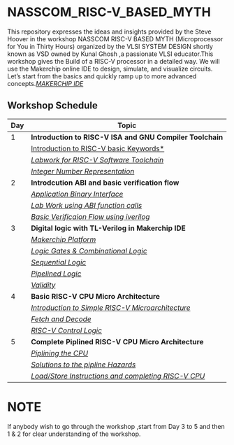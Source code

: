 # **NASSCOM_RISC-V_BASED_MYTH**
This repository expresses the ideas and insights provided by the Steve Hoover in the workshop NASSCOM RISC-V BASED MYTH (Microprocessor for You in Thirty Hours) organized by the VLSI SYSTEM DESIGN shortly known as VSD owned by Kunal Ghosh ,a passionate VLSI educator.This workshop gives the Build of a RISC-V processor in a detailed way.
We will use the Makerchip online IDE to design, simulate, and visualize circuits. Let’s start from the basics and quickly ramp up to more advanced concepts.[*MAKERCHIP IDE*](https://www.makerchip.com/)

## **Workshop Schedule**

| Day |                 Topic                   |
| --- | ---------------------------------------- |
|  1  |**Introduction to RISC-V ISA and GNU Compiler Toolchain** |
|     | [Introduction to RISC-V basic Keywords*](https://github.com/NARENDREN2003/NASSCOM_RISC-V_BASED_MYTH/blob/0515300ff6edd25ccb450901d86ba09d1dbc7b8d/DAY%201-Introduction%20to%20RISC-V%20ISA%20and%20GNU%20Compiler%20Toolchain/RISCV_Labwork/RISCV_LABWORK.md)|
|     | [*Labwork for RISC-V Software Toolchain*](https://github.com/NARENDREN2003/NASSCOM_RISC-V_BASED_MYTH/blob/0515300ff6edd25ccb450901d86ba09d1dbc7b8d/DAY%201-Introduction%20to%20RISC-V%20ISA%20and%20GNU%20Compiler%20Toolchain/RISCV_Labwork/RISCV_LABWORK.md)|
|     | [*Integer Number Representation*](https://github.com/NARENDREN2003/NASSCOM_RISC-V_BASED_MYTH/blob/0515300ff6edd25ccb450901d86ba09d1dbc7b8d/DAY%201-Introduction%20to%20RISC-V%20ISA%20and%20GNU%20Compiler%20Toolchain/RISCV_Labwork/RISCV_LABWORK.md)|
|  2  |**Introdcution ABI and basic verification flow**|
|     | [*Application Binary Interface*]()|
|     | [*Lab Work using ABI function calls*]() |
|     | [*Basic Verificaion Flow using iverilog*]()|
|  3  | **Digital logic with TL-Verilog in Makerchip IDE** |  
|     | [*Makerchip Platform*]()    |
|     | [*Logic Gates & Combinational Logic*](https://github.com/NARENDREN2003/NASSCOM_RISC-V_BASED_MYTH/blob/d8b7af0d6dca90ddf589872282ea8886d57da17e/DAY%203-Digital%20Logic%20with%20TL-Verilog%20and%20Makerchip/Logic%20Gates%20%26%20Combinational%20logic%20in%20TL-Verilog%20using%20Makerchip/COMBINATIONAL_LOGIC_LABS.md) |
|     | [*Sequential Logic*](https://github.com/NARENDREN2003/NASSCOM_RISC-V_BASED_MYTH/tree/0343401e16a50db952327bd7ddb8fe84c61f1a1d/DAY%203-Digital%20Logic%20with%20TL-Verilog%20and%20Makerchip/SEQUENTIAL%20_LOGIC_LABS) |
|     | [*Pipelined Logic*](https://github.com/NARENDREN2003/NASSCOM_RISC-V_BASED_MYTH/tree/caa4a2268e8d8ea0bec4a86b353afde3fde3fa14/DAY%203-Digital%20Logic%20with%20TL-Verilog%20and%20Makerchip/PIPELINED_LOGIC) |
|     | [*Validity*]() |
|  4  | **Basic RISC-V CPU Micro Architecture**|
|     |[*Introduction to Simple RISC-V Microarchitecture*]()|
|     |[*Fetch and Decode*]() |
|     |[*RISC-V Control Logic*]() |
|  5  | **Complete Piplined RISC-V CPU Micro Architecture**|
|     | [*Piplining the CPU*]()|
|     | [*Solutions to the pipline Hazards*]()|
|     | [*Load/Store Instructions and completing RISC-V CPU*]()|

# NOTE
If anybody wish to go through the workshop ,start from Day 3 to 5 and then 1 & 2 for clear understanding of the workshop.

